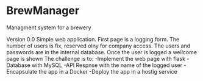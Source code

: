 # BrewManager
Managment system for a brewery

Version 0.0
Simple web application. 
First page is a logging form.
The number of users is fix, reserved olny for company access.
The users and passwords are in the internal database.
Once the user is logged a wellcome page is shown
The challenge is to:
  -Implement the web page with flask
  -Database with MySQL
  -API Respnse with the name of the logged user
  -Encapsulate the app in a Docker
  -Deploy the app in a hostig service
